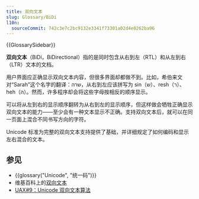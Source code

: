 ```yaml
---
title: 双向文本
slug: Glossary/BiDi
l10n:
  sourceCommit: 742c3e7c2bc9132e3341f73301a02d4e0262ba96
---
```


{{GlossarySidebar}}

**双向文本**（BiDi，BiDirectional）指的是同时包含从右到左（RTL）和从左到右（LTR）文本的文档。

用户界面应正确显示双向文本内容，但很多界面却都做不到。比如，希伯来文对“Sarah”这个名字的翻译：שרה，从右到左应该拼写为 sin（ש）、resh（ר）、heh（ה）。然而，许多程序却会将这些字母按相反的顺序显示。

可以将从左到右的显示顺序翻转为从右到左的显示顺序，但这样做会牺牲正确显示双向文本的能力——至少会有一种文本显示不正确。支持双向文本后，就可以在同一页面上混合不同书写方向的字符。

Unicode 标准为完整的双向文本支持提供了基础，并详细规定了如何编码和显示左右混合的文本。

## 参见

- {{glossary("Unicode", "统一码")}}
- 维基百科上的[双向文本](https://zh.wikipedia.org/wiki/雙向文稿)
- [UAX#9：Unicode 双向文本算法](https://www.unicode.org/reports/tr9)
